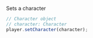 Sets a character

```ts
// Character object
// character: Character
player.setCharacter(character);
```
